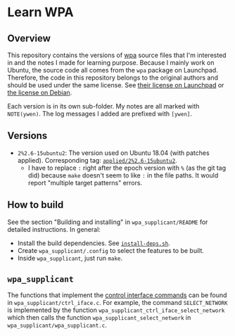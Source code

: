 # Learn WPA

## Overview

This repository contains the versions of [wpa](https://launchpad.net/ubuntu/+source/wpa) source files that I'm interested in and the notes I made for learning purpose. Because I mainly work on Ubuntu, the source code all comes from the `wpa` package on Launchpad. Therefore, the code in this repository belongs to the original authors and should be used under the same license. See [their license on Launchpad](https://git.launchpad.net/ubuntu/+source/wpa/tree/COPYING) or [the license on Debian](https://salsa.debian.org/debian/wpa/-/blob/debian/unstable/COPYING?ref_type=heads).

Each version is in its own sub-folder. My notes are all marked with `NOTE(ywen)`. The log messages I added are prefixed with `[ywen]`.

## Versions

- `2%2.6-15ubuntu2`: The version used on Ubuntu 18.04 (with patches applied). Corresponding tag: [`applied/2%2.6-15ubuntu2`](https://git.launchpad.net/ubuntu/+source/wpa/tag/?h=applied/2%252.6-15ubuntu2).
  - I have to replace `:` right after the epoch version with `%` (as the git tag did) because `make` doesn't seem to like `:` in the file paths. It would report "multiple target patterns" errors.

## How to build

See the section "Building and installing" in `wpa_supplicant/README` for detailed instructions. In general:
- Install the build dependencies. See [`install-deps.sh`](./install-deps.sh).
- Create `wpa_supplicant/.config` to select the features to be built.
- Inside `wpa_supplicant`, just run `make`.

## `wpa_supplicant`

The functions that implement the [control interface commands](https://w1.fi/wpa_supplicant/devel/ctrl_iface_page.html) can be found in `wpa_supplicant/ctrl_iface.c`. For example, the command `SELECT_NETWORK` is implemented by the function `wpa_supplicant_ctrl_iface_select_network` which then calls the function `wpa_supplicant_select_network` in `wpa_supplicant/wpa_supplicant.c`.
